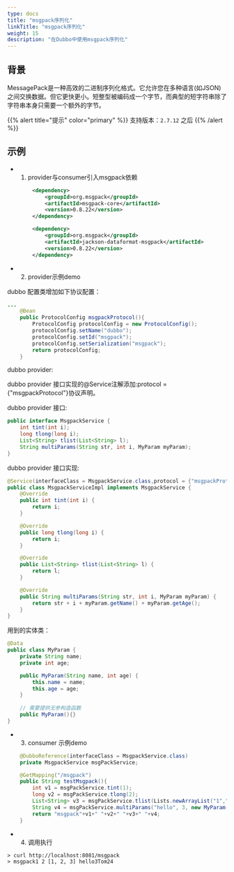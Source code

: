```yaml
---
type: docs
title: "msgpack序列化"
linkTitle: "msgpack序列化"
weight: 15
description: "在Dubbo中使用msgpack序列化"
---
```

## 背景
MessagePack是一种高效的二进制序列化格式。它允许您在多种语言(如JSON)之间交换数据。但它更快更小。短整型被编码成一个字节，而典型的短字符串除了字符串本身只需要一个额外的字节。


{{% alert title="提示" color="primary" %}}
支持版本：`2.7.12` 之后
{{% /alert %}}

## 示例

- 1. provider与consumer引入msgpack依赖

```xml
        <dependency>
            <groupId>org.msgpack</groupId>
            <artifactId>msgpack-core</artifactId>
            <version>0.8.22</version>
        </dependency>

        <dependency>
            <groupId>org.msgpack</groupId>
            <artifactId>jackson-dataformat-msgpack</artifactId>
            <version>0.8.22</version>
        </dependency>
```

- 2. provider示例demo

dubbo 配置类增加如下协议配置：

```java
...
    @Bean
	public ProtocolConfig msgpackProtocol(){
        ProtocolConfig protocolConfig = new ProtocolConfig();
        protocolConfig.setName("dubbo");
        protocolConfig.setId("msgpack");
        protocolConfig.setSerialization("msgpack");
        return protocolConfig;
    }
```

dubbo provider:

dubbo provider 接口实现的@Service注解添加:protocol = {"msgpackProtocol"}协议声明。

dubbo provider 接口:

```java
public interface MsgpackService {
    int tint(int i);
    long tlong(long i);
    List<String> tlist(List<String> l);
    String multiParams(String str, int i, MyParam myParam);
}
```

dubbo provider 接口实现:

```java
@Service(interfaceClass = MsgpackService.class,protocol = {"msgpackProtocol"})
public class MsgpackServiceImpl implements MsgpackService {
    @Override
    public int tint(int i) {
        return i;
    }

    @Override
    public long tlong(long i) {
        return i;
    }

    @Override
    public List<String> tlist(List<String> l) {
        return l;
    }

    @Override
    public String multiParams(String str, int i, MyParam myParam) {
        return str + i + myParam.getName() + myParam.getAge();
    }
}
```

用到的实体类：

```java
@Data
public class MyParam {
    private String name;
    private int age;

    public MyParam(String name, int age) {
        this.name = name;
        this.age = age;
    }
    
    // 需要提供无参构造函数
    public MyParam(){}
}

```

- 3. consumer 示例demo

```java
    @DubboReference(interfaceClass = MsgpackService.class)
    private MsgpackService msgPackService;

    @GetMapping("/msgpack")
    public String testMsgpack(){
        int v1 = msgPackService.tint(1);
        long v2 = msgPackService.tlong(2);
        List<String> v3 = msgPackService.tlist(Lists.newArrayList("1","2","3"));
        String v4 = msgPackService.multiParams("hello", 3, new MyParam("Tom", 24));
        return "msgpack"+v1+" "+v2+" "+v3+" "+v4;
    }
```

- 4. 调用执行

```
> curl http://localhost:8081/msgpack
> msgpack1 2 [1, 2, 3] hello3Tom24
```
